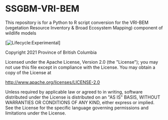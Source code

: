 # SSGBM-VRI-BEM
This repository is for a Python to R script conversion for the VRI-BEM (vegetation Resource Inventory &amp; Broad Ecosystem Mapping) component of wildlife models

[![Lifecycle:Experimental](https://img.shields.io/badge/Lifecycle-Experimental-339999)]

Copyright 2021 Province of British Columbia

Licensed under the Apache License, Version 2.0 (the "License"); you may not use this file except in compliance with the License. You may obtain a copy of the License at

http://www.apache.org/licenses/LICENSE-2.0

Unless required by applicable law or agreed to in writing, software distributed under the License is distributed on an "AS IS" BASIS, WITHOUT WARRANTIES OR CONDITIONS OF ANY KIND, either express or implied. See the License for the specific language governing permissions and limitations under the License.

